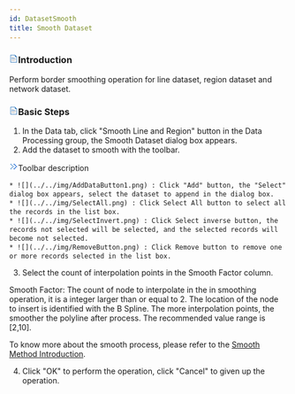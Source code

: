 ```yaml
---
id: DatasetSmooth
title: Smooth Dataset
---
```

### ![](../../img/read.gif)Introduction

Perform border smoothing operation for line dataset, region dataset and network dataset.

### ![](../../img/read.gif)Basic Steps

  1. In the Data tab, click "Smooth Line and Region" button in the Data Processing group, the Smooth Dataset dialog box appears.
  2. Add the dataset to smooth with the toolbar. 

![](img-en/close.gif)Toolbar description

    * ![](../../img/AddDataButton1.png) : Click "Add" button, the "Select" dialog box appears, select the dataset to append in the dialog box.
    * ![](../../img/SelectAll.png) : Click Select All button to select all the records in the list box.
    * ![](../../img/SelectInvert.png) : Click Select inverse button, the records not selected will be selected, and the selected records will become not selected.
    * ![](../../img/RemoveButton.png) : Click Remove button to remove one or more records selected in the list box.

  3. Select the count of interpolation points in the Smooth Factor column. 

Smooth Factor: The count of node to interpolate in the in smoothing operation, it is a integer larger than or equal to 2. The location of the node to insert is identified with the B Spline. The more interpolation points, the smoother the polyline after process. The recommended value range is [2,10].

To know more about the smooth process, please refer to the [Smooth Method Introduction](SmoothMeth.htm).

  4. Click "OK" to perform the operation, click "Cancel" to given up the operation.